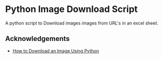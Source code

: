 
# Python Image Download Script

A python script to Download images images from URL's in an excel sheet. 


## Acknowledgements

 - [How to Download an Image Using Python](https://towardsdatascience.com/how-to-download-an-image-using-python-38a75cfa21c)
 